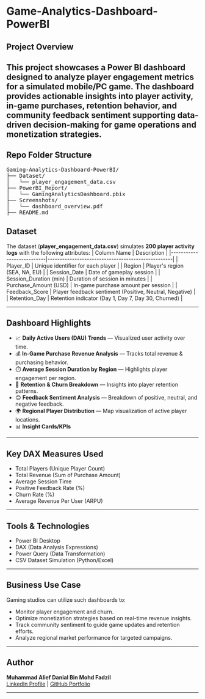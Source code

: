 # Game-Analytics-Dashboard-PowerBI

## Project Overview
This project showcases a **Power BI dashboard** designed to analyze **player engagement metrics** for a simulated mobile/PC game. The dashboard provides actionable insights into player activity, in-game purchases, retention behavior, and community feedback sentiment supporting data-driven decision-making for game operations and monetization strategies.
---
## Repo Folder Structure
<pre>
Gaming-Analytics-Dashboard-PowerBI/
├── Dataset/
│   └── player_engagement_data.csv
├── PowerBI_Report/
│   └── GamingAnalyticsDashboard.pbix
├── Screenshots/
│   └── dashboard_overview.pdf
├── README.md
</pre>

## Dataset
The dataset (**player_engagement_data.csv**) simulates **200 player activity logs** with the following attributes:
| Column Name               | Description                                       |
|---------------------------|---------------------------------------------------|
| Player_ID                  | Unique identifier for each player                |
| Region                     | Player's region (SEA, NA, EU)                    |
| Session_Date                | Date of gameplay session                         |
| Session_Duration (min)     | Duration of session in minutes                   |
| Purchase_Amount (USD)      | In-game purchase amount per session              |
| Feedback_Score             | Player feedback sentiment (Positive, Neutral, Negative) |
| Retention_Day              | Retention indicator (Day 1, Day 7, Day 30, Churned) |

---

## Dashboard Highlights
- 📈 **Daily Active Users (DAU) Trends** — Visualized user activity over time.
- 💰 **In-Game Purchase Revenue Analysis** — Tracks total revenue & purchasing behavior.
- ⏱️ **Average Session Duration by Region** — Highlights player engagement per region.
- 🔁 **Retention & Churn Breakdown** — Insights into player retention patterns.
- 😊 **Feedback Sentiment Analysis** — Breakdown of positive, neutral, and negative feedback.
- 🌍 **Regional Player Distribution** — Map visualization of active player locations.
- 📊 **Insight Cards/KPIs**


---

## Key DAX Measures Used
- Total Players (Unique Player Count)
- Total Revenue (Sum of Purchase Amount)
- Average Session Time
- Positive Feedback Rate (%)
- Churn Rate (%)
- Average Revenue Per User (ARPU)

---

## Tools & Technologies
- Power BI Desktop
- DAX (Data Analysis Expressions)
- Power Query (Data Transformation)
- CSV Dataset Simulation (Python/Excel)

---

## Business Use Case
Gaming studios can utilize such dashboards to:
- Monitor player engagement and churn.
- Optimize monetization strategies based on real-time revenue insights.
- Track community sentiment to guide game updates and retention efforts.
- Analyze regional market performance for targeted campaigns.

---

## Author
**Muhammad Alief Danial Bin Mohd Fadzil**  
[LinkedIn Profile](https://www.linkedin.com/in/alieffadzil) | [GitHub Portfolio](https://github.com/alief-danial)

---


